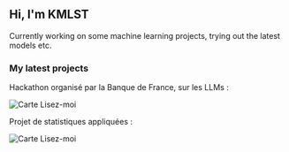 ## Hi, I'm KMLST

Currently working on some machine learning projects, trying out the latest models etc.

### My latest projects

Hackathon organisé par la Banque de France, sur les LLMs :

![Carte Lisez-moi](https://github-readme-stats.vercel.app/api/pin/?username=kmlst&repo=Suptech-Sprint-ACPR)

Projet de statistiques appliquées :

![Carte Lisez-moi](https://github-readme-stats.vercel.app/api/pin/?username=kmlst&repo=Physique-app.-aux-Sciences-sociales-Simplicially-driven-simple-contagion)



